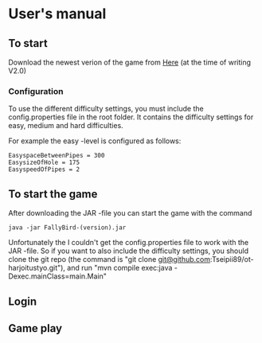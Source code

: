 # User's manual

## To start

Download the newest verion of the game from [Here](https://github.com/Tseipii89/ot-harjoitustyo/releases) (at the time of writing V2.0)

### Configuration

To use the different difficulty settings, you must include the config.properties file in the root folder. It contains the difficulty settings for easy, medium and hard difficulties. 

For example the easy -level is configured as follows:
```
EasyspaceBetweenPipes = 300
EasysizeOfHole = 175
EasyspeedOfPipes = 2
```

## To start the game

After downloading the JAR -file you can start the game with the command 

```
java -jar FallyBird-(version).jar
```

Unfortunately the I couldn't get the config.properties file to work with the JAR -file. So if you want to also include the difficulty settings, you should clone the git repo (the command is "git clone git@github.com:Tseipii89/ot-harjoitustyo.git"), and run "mvn compile exec:java -Dexec.mainClass=main.Main"

## Login


## Game play



